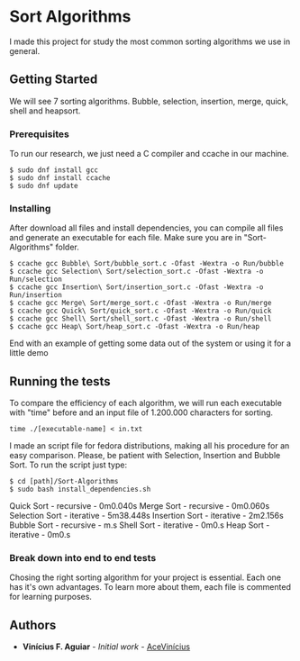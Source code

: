 # Sort Algorithms

I made this project for study the most common sorting algorithms we use in general.

## Getting Started

We will see 7 sorting algorithms. Bubble, selection, insertion, merge, quick, shell and heapsort.

### Prerequisites

To run our research, we just need a C compiler and ccache in our machine.

```
$ sudo dnf install gcc
$ sudo dnf install ccache
$ sudo dnf update
```

### Installing

After download all files and install dependencies, you can compile all files and generate an executable for each file. Make sure you are in "Sort-Algorithms" folder.


```
$ ccache gcc Bubble\ Sort/bubble_sort.c -Ofast -Wextra -o Run/bubble
$ ccache gcc Selection\ Sort/selection_sort.c -Ofast -Wextra -o Run/selection
$ ccache gcc Insertion\ Sort/insertion_sort.c -Ofast -Wextra -o Run/insertion 
$ ccache gcc Merge\ Sort/merge_sort.c -Ofast -Wextra -o Run/merge
$ ccache gcc Quick\ Sort/quick_sort.c -Ofast -Wextra -o Run/quick
$ ccache gcc Shell\ Sort/shell_sort.c -Ofast -Wextra -o Run/shell
$ ccache gcc Heap\ Sort/heap_sort.c -Ofast -Wextra -o Run/heap
```

End with an example of getting some data out of the system or using it for a little demo

## Running the tests

To compare the efficiency of each algorithm, we will run each executable with "time" before and an input file of 1.200.000 characters for sorting.

```
time ./[executable-name] < in.txt
```

I made an script file for fedora distributions, making all his procedure for an easy comparison. Please, be patient with Selection, Insertion and Bubble Sort. To run the script just type:

```
$ cd [path]/Sort-Algorithms
$ sudo bash install_dependencies.sh
```

Quick Sort     - recursive - 0m0.040s
Merge Sort     - recursive - 0m0.060s
Selection Sort - iterative - 5m38.448s
Insertion Sort - iterative - 2m2.156s
Bubble Sort    - recursive - m.s
Shell Sort     - iterative - 0m0.s
Heap Sort      - iterative - 0m0.s

### Break down into end to end tests

Chosing the right sorting algorithm for your project is essential. Each one has it's own advantages. To learn more about them, each file is commented for learning purposes.

## Authors

* **Vinícius F. Aguiar** - *Initial work* - [AceVinícius](https://github.com/AceVinicius)
